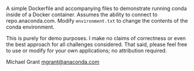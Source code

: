 A simple Dockerfile and accompanying files to demonstrate running conda
inside of a Docker container. Assumes the ability to connect to repo.anaconda.com.
Modify `environment.txt` to change the contents of the conda environment.

This is purely for demo purposes. I make no claims of correctness or even
the best approach for all challenges considered. That said, please feel
free to use or modify for your own applications; no attribution required.

Michael Grant
mgrant@anaconda.com

